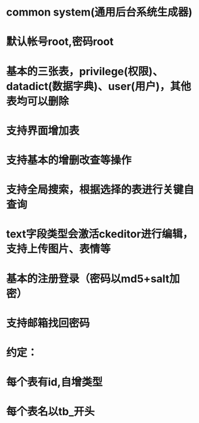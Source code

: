 # common system(通用后台系统生成器)
# 默认帐号root,密码root
# 基本的三张表，privilege(权限)、datadict(数据字典)、user(用户)，其他表均可以删除
# 支持界面增加表
# 支持基本的增删改查等操作
# 支持全局搜索，根据选择的表进行关键自查询
# text字段类型会激活ckeditor进行编辑，支持上传图片、表情等
# 基本的注册登录（密码以md5+salt加密）
# 支持邮箱找回密码

# 约定：
# 每个表有id,自增类型
# 每个表名以tb_开头

